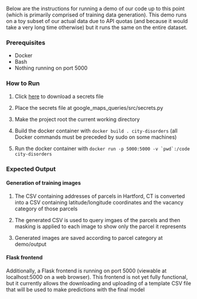 Below are the instructions for running a demo of our code up to this point (which is primarily comprised of training data generation). This demo runs on a toy subset of our actual data due to API quotas (and because it would take a very long time otherwise) but it runs the same on the entire dataset.

### Prerequisites
* Docker
* Bash
* Nothing running on port 5000

### How to Run
1. Click [here](https://drive.google.com/file/d/19N8zhbAH3InMox-lb90q4_4MTJtyzY-t/view?usp=sharing) to download a secrets file

2. Place the secrets file at google\_maps\_queries/src/secrets.py

3. Make the project root the current working directory

4. Build the docker container with `docker build . city-disorders` (all Docker commands must be preceded by sudo on some machines)

5. Run the docker container with ``docker run -p 5000:5000 -v `pwd`:/code city-disorders``

### Expected Output
#### Generation of training images
1. The CSV containing addresses of parcels in Hartford, CT is converted into a CSV containing latitude/longitude coordinates and the vacancy category of those parcels

2. The generated CSV is used to query imgaes of the parcels and then masking is applied to each image to show only the parcel it represents

3. Generated images are saved according to parcel category at demo/output

#### Flask frontend
Additionally, a Flask frontend is running on port 5000 (viewable at localhost:5000 on a web browser). This frontend is not yet fully functional, but it currently allows the downloading and uploading of a template CSV file that will be used to make predictions with the final model
